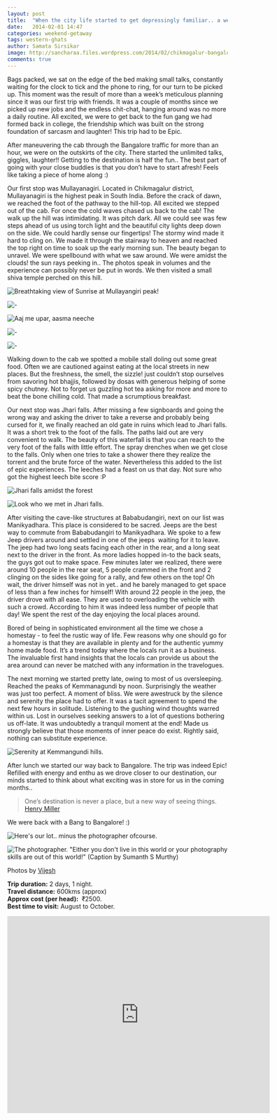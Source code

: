 ```yaml
---
layout: post
title:  "When the city life started to get depressingly familiar.. a weekend getaway to Chikmagalur!"
date:   2014-02-01 14:47
categories: weekend-getaway
tags: western-ghats
author: Samata Sirsikar
image: http://sancharaa.files.wordpress.com/2014/02/chikmagalur-bangalore-horizon.jpg
comments: true
---
```



Bags packed, we sat on the edge of the bed making small talks, constantly waiting for the clock to tick and the phone to ring, for our turn to be picked up. This moment was the result of more than a week’s meticulous planning since it was our first trip with friends. It was a couple of months since we picked up new jobs and the endless chit-chat, hanging around was no more a daily routine. All excited, we were to get back to the fun gang we had formed back in college, the friendship which was built on the strong foundation of sarcasm and laughter! This trip had to be Epic.

After maneuvering the cab through the Bangalore traffic for more than an hour, we were on the outskirts of the city. There started the unlimited talks, giggles, laughter!! Getting to the destination is half the fun.. The best part of going with your close buddies is that you don’t have to start afresh! Feels like taking a piece of home along :)

Our first stop was Mullayanagiri. Located in Chikmagalur district, Mullayanagiri is the highest peak in South India. Before the crack of dawn, we reached the foot of the pathway to the hill-top. All excited we stepped out of the cab. For once the cold waves chased us back to the cab! The walk up the hill was intimidating. It was pitch dark. All we could see was few steps ahead of us using torch light and the beautiful city lights deep down on the side. We could hardly sense our fingertips! The stormy wind made it hard to cling on. We made it through the stairway to heaven and reached the top right on time to soak up the early morning sun. The beauty began to unravel. We were spellbound with what we saw around. We were amidst the clouds! the sun rays peeking in.. The photos speak in volumes and the experience can possibly never be put in words. We then visited a small shiva temple perched on this hill.


![Breathtaking view of Sunrise at Mullayangiri peak!](http://sancharaa.files.wordpress.com/2014/02/1382977_10201456995359891_14808399_n.jpg)

![-](http://sancharaa.files.wordpress.com/2014/02/img_8117.jpg)

![Aaj me upar, aasma neeche](http://sancharaa.files.wordpress.com/2014/02/1381856_657971504213388_1317789156_n.jpg)

![-](http://sancharaa.files.wordpress.com/2014/02/chickmagalur1.jpg)

![-](http://sancharaa.files.wordpress.com/2014/02/img_8321.jpg)


Walking down to the cab we spotted a mobile stall doling out some great food. Often we are cautioned against eating at the local streets in new places. But the freshness, the smell, the sizzle! just couldn’t stop ourselves from savoring hot bhajjis, followed by dosas with generous helping of some spicy chutney. Not to forget us guzzling hot tea asking for more and more to beat the bone chilling cold. That made a scrumptious breakfast.

Our next stop was Jhari falls. After missing a few signboards and going the wrong way and asking the driver to take a reverse and probably being cursed for it, we finally reached an old gate in ruins which lead to Jhari falls. It was a short trek to the foot of the falls. The paths laid out are very convenient to walk. The beauty of this waterfall is that you can reach to the very foot of the falls with little effort. The spray drenches when we get close to the falls. Only when one tries to take a shower there they realize the torrent and the brute force of the water. Nevertheless this added to the list of epic experiences. The leeches had a feast on us that day. Not sure who got the highest leech bite score :P


![Jhari falls amidst the forest](http://sancharaa.files.wordpress.com/2014/02/img_8424.jpg)

![Look who we met in Jhari falls.](http://sancharaa.files.wordpress.com/2014/02/img_8438.jpg)

After visiting the cave-like structures at Bababudangiri, next on our list was Manikyadhara. This place is considered to be sacred. Jeeps are the best way to commute from Bababudangiri to Manikyadhara. We spoke to a few Jeep drivers around and settled in one of the jeeps  waiting for it to leave. The jeep had two long seats facing each other in the rear, and a long seat next to the driver in the front. As more ladies hopped in-to the back seats, the guys got out to make space. Few minutes later we realized, there were around 10 people in the rear seat, 5 people crammed in the front and 2 clinging on the sides like going for a rally, and few others on the top! Oh wait, the driver himself was not in yet.. and he barely managed to get space of less than a few inches for himself! With around 22 people in the jeep, the driver drove with all ease. They are used to overloading the vehicle with such a crowd. According to him it was indeed less number of people that day! We spent the rest of the day enjoying the local places around.

Bored of being in sophisticated environment all the time we chose a homestay - to feel the rustic way of life. Few reasons why one should go for a homestay is that they are available in plenty and for the authentic yummy home made food. It’s a trend today where the locals run it as a business. The invaluable first hand insights that the locals can provide us about the area around can never be matched with any information in the travelogues.

The next morning we started pretty late, owing to most of us oversleeping. Reached the peaks of Kemmanagundi by noon. Surprisingly the weather was just too perfect. A moment of bliss. We were awestruck by the silence and serenity the place had to offer. It was a tacit agreement to spend the next few hours in solitude. Listening to the gushing wind thoughts warred within us. Lost in ourselves seeking answers to a lot of questions bothering us off-late. It was undoubtedly a tranquil moment at the end! Made us strongly believe that those moments of inner peace do exist. Rightly said, nothing can substitute experience.


![Serenity at Kemmangundi hills.](http://sancharaa.files.wordpress.com/2014/02/img_8513.jpg)

After lunch we started our way back to Bangalore. The trip was indeed Epic! Refilled with energy and enthu as we drove closer to our destination, our minds started to think about what exciting was in store for us in the coming months..

> One’s destination is never a place, but a new way of seeing things.
> [Henry Miller](http://en.wikipedia.org/wiki/Henry_Miller)

We were back with a Bang to Bangalore! :)

![Here's our lot.. minus the photographer ofcourse.](http://sancharaa.files.wordpress.com/2014/02/img_8165.jpg)

![The photographer. "Either you don't live in this world or your photography skills are out of this world!" (Caption by Sumanth S Murthy)](http://sancharaa.files.wordpress.com/2014/02/1374346_10201444790094767_1292721013_n.jpg)

Photos by [Vijesh](http://vijeshm.in/)

**Trip duration:**  2 days, 1 night.  
**Travel distance:**  600kms (approx)  
**Approx cost (per head):**  ₹2500.  
**Best time to visit:**  August to October.  


<iframe src="https://www.google.com/maps/embed?pb=!1m36!1m8!1m3!1d248314.87904624996!2d75.770488!3d13.479028!3m2!1i1024!2i768!4f13.1!4m25!3e0!4m5!1s0x3bbad8a3b446124d%3A0x69e33a7e47e4081e!2sMullayanagiri+Peak!3m2!1d13.3909399!2d75.721385!4m5!1s0x3bbadf374ddfd279%3A0x8d07df9b9f2e1612!2sJhari+water+falls+path%2C+Inam+Dattathreya+Peeta%2C+Karnataka+577131%2C+India!3m2!1d13.421471799999999!2d75.7423854!4m5!1s0x3bbadf2225c24d0d%3A0xfe04e3a4c2dabb23!2sShri+Guru+Dattatreya+Baba+Budan+Swamy+Durga%2C+Inam+Dattatreya+Peeta+Grama%2C+Baba+Bundangiri+Rd%2C+Karnataka+577131%2C+India!3m2!1d13.432975299999999!2d75.75422859999999!4m5!1s0x3bbae1ad75b03e01%3A0xf02202b4b92cffbc!2sKemmannugundi%2C+India!3m2!1d13.549999999999999!2d75.75!5e0!3m2!1sen!2sus!4v1491102601981" width="600" height="450" frameborder="0" style="border:0" allowfullscreen></iframe>
